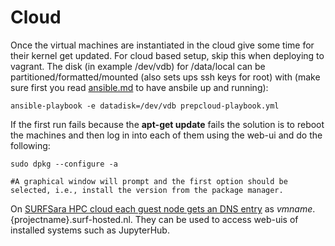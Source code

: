 # Cloud

Once the virtual machines are instantiated in the cloud give some time for their kernel get updated. For cloud based setup, skip this when deploying to vagrant. The disk (in example /dev/vdb) for /data/local can be partitioned/formatted/mounted (also sets ups ssh keys for root) with (make sure first you read [ansible.md](ansible.md) to have ansbile up and running):
```
ansible-playbook -e datadisk=/dev/vdb prepcloud-playbook.yml
```

If the first run fails because the **apt-get update** fails the solution is to reboot the machines and then log in into each of them using the web-ui and do the following:
```
sudo dpkg --configure -a

#A graphical window will prompt and the first option should be selected, i.e., install the version from the package manager.
```

On [SURFSara HPC cloud each guest node gets an DNS entry](https://doc.hpccloud.surfsara.nl/access-your-VM) as ${vmname}.${projectname}.surf-hosted.nl. They can be used to access web-uis of installed systems such as JupyterHub.
